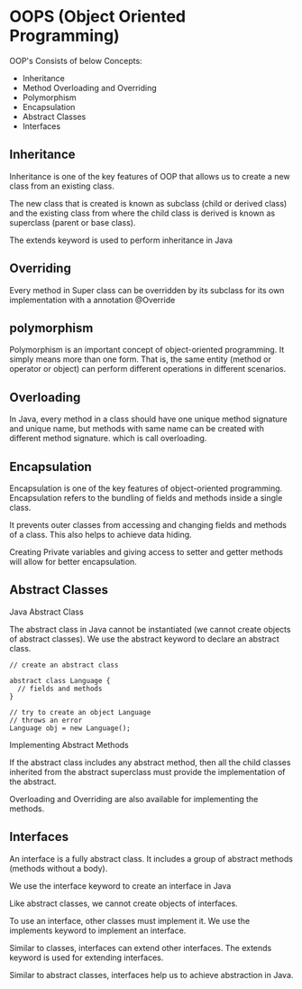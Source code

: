 # OOPS (Object Oriented Programming)


OOP's Consists of below Concepts:

* Inheritance
* Method Overloading and Overriding
* Polymorphism
* Encapsulation
* Abstract Classes
* Interfaces


## Inheritance

Inheritance is one of the key features of OOP that allows us to create a new class from an existing class.

The new class that is created is known as subclass (child or derived class) and the existing class from where the child class is derived is known as superclass (parent or base class).

The extends keyword is used to perform inheritance in Java

## Overriding
Every method in Super class can be overridden by its subclass for its own implementation with a annotation @Override


## polymorphism
Polymorphism is an important concept of object-oriented programming. It simply means more than one form.
That is, the same entity (method or operator or object) can perform different operations in different scenarios.

## Overloading
In Java, every method in a class should have one unique method signature and unique name, 
but methods with same name can be created with different method signature. which is call overloading.

## Encapsulation

Encapsulation is one of the key features of object-oriented programming. Encapsulation refers to the bundling of fields and methods inside a single class.

It prevents outer classes from accessing and changing fields and methods of a class. This also helps to achieve data hiding.


Creating Private variables and giving access to setter and getter methods will allow for better encapsulation.


## Abstract Classes

Java Abstract Class

The abstract class in Java cannot be instantiated (we cannot create objects of abstract classes). We use the abstract keyword to declare an abstract class.

```
// create an abstract class

abstract class Language {
  // fields and methods
}

// try to create an object Language
// throws an error
Language obj = new Language(); 

```

Implementing Abstract Methods

If the abstract class includes any abstract method, then all the child classes inherited from the abstract superclass must provide the implementation of the abstract.

Overloading and Overriding are also available for implementing the methods.



## Interfaces

An interface is a fully abstract class. It includes a group of abstract methods (methods without a body).

We use the interface keyword to create an interface in Java

Like abstract classes, we cannot create objects of interfaces.

To use an interface, other classes must implement it. We use the implements keyword to implement an interface.

Similar to classes, interfaces can extend other interfaces. The extends keyword is used for extending interfaces. 

Similar to abstract classes, interfaces help us to achieve abstraction in Java.


